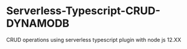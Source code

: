 # Serverless-Typescript-CRUD-DYNAMODB
CRUD operations using serverless typescript plugin with node js 12.XX 
